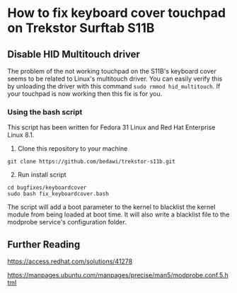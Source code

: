 # How to fix keyboard cover touchpad on Trekstor Surftab S11B

## Disable HID Multitouch driver

The problem of the not working touchpad on the S11B's keyboard cover seems to be related to Linux's multitouch driver. You can easily verify this by unloading the driver with this command ```sudo rmmod hid_multitouch```. If your touchpad is now working then this fix is for you.

### Using the bash script

This script has been written for Fedora 31 Linux and Red Hat Enterprise Linux 8.1. 

1. Clone this repository to your machine

```shell
git clone https://github.com/bedawi/trekstor-s11b.git
```

2. Run install script

```shell
cd bugfixes/keyboardcover
sudo bash fix_keyboardcover.bash
```

The script will add a boot parameter to the kernel to blacklist the kernel module from being loaded at boot time. It will also write a blacklist file to the modprobe service's configuration folder.

## Further Reading

<https://access.redhat.com/solutions/41278>

<https://manpages.ubuntu.com/manpages/precise/man5/modprobe.conf.5.html>